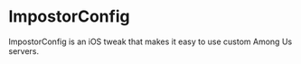 # ImpostorConfig
 ImpostorConfig is an iOS tweak that makes it easy to use custom Among Us servers.
